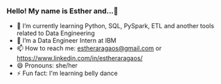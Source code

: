 ### Hello! My name is Esther and...👋

- 🌱 I’m currently learning Python, SQL, PySpark, ETL and another tools related to Data Engineering
- 🔭 I’m a Data Engineer Intern at IBM
- 📫 How to reach me: estheraragaos@gmail.com or https://www.linkedin.com/in/estheraragaos/
- 😄 Pronouns: she/her
- ⚡ Fun fact: I'm learning belly dance
